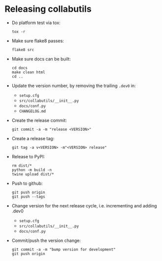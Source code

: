
# Releasing collabutils

- Do platform test via tox:
  ```shell
  tox -r
  ```

- Make sure flake8 passes:
  ```shell
  flake8 src
  ```

- Make sure docs can be built:
  ```shell
  cd docs
  make clean html
  cd ..
  ```

- Update the version number, by removing the trailing `.dev0` in:
  - `setup.cfg`
  - `src/collabutils/__init__.py`
  - `docs/conf.py`
  - `CHANGELOG.md`

- Create the release commit:
  ```shell
  git commit -a -m "release <VERSION>"
  ```

- Create a release tag:
  ```shell
  git tag -a v<VERSION> -m"<VERSION> release"
  ```

- Release to PyPI:
  ```shell
  rm dist/*
  python -m build -n
  twine upload dist/*
  ```

- Push to github:
  ```shel
  git push origin
  git push --tags
  ```

- Change version for the next release cycle, i.e. incrementing and adding .dev0
  - `setup.cfg`
  - `src/collabutils/__init__.py`
  - `docs/conf.py`

- Commit/push the version change:
  ```shell
  git commit -a -m "bump version for development"
  git push origin
  ```
